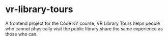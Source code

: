 # vr-library-tours
A frontend project for the Code KY course, VR Library Tours helps people who cannot physically visit the public library share the same experience as those who can.
